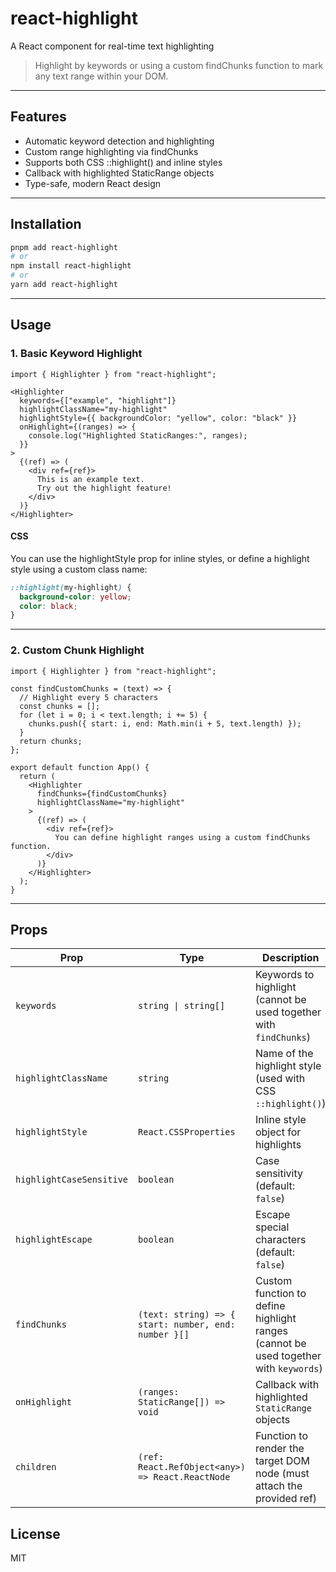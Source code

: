 # react-highlight

A React component for real-time text highlighting

> Highlight by keywords or using a custom findChunks function
> to mark any text range within your DOM.

---

## Features

- Automatic keyword detection and highlighting
- Custom range highlighting via findChunks
- Supports both CSS ::highlight() and inline styles
- Callback with highlighted StaticRange objects
- Type-safe, modern React design

---

## Installation

```bash
pnpm add react-highlight
# or
npm install react-highlight
# or
yarn add react-highlight
```

---

## Usage

### 1. Basic Keyword Highlight

```tsx
import { Highlighter } from "react-highlight";

<Highlighter
  keywords={["example", "highlight"]}
  highlightClassName="my-highlight"
  highlightStyle={{ backgroundColor: "yellow", color: "black" }}
  onHighlight={(ranges) => {
    console.log("Highlighted StaticRanges:", ranges);
  }}
>
  {(ref) => (
    <div ref={ref}>
      This is an example text.
      Try out the highlight feature!
    </div>
  )}
</Highlighter>
```

#### CSS

You can use the highlightStyle prop for inline styles, or define a highlight style using a custom class name:

```css
::highlight(my-highlight) {
  background-color: yellow;
  color: black;
}
```

---

### 2. Custom Chunk Highlight

```tsx
import { Highlighter } from "react-highlight";

const findCustomChunks = (text) => {
  // Highlight every 5 characters
  const chunks = [];
  for (let i = 0; i < text.length; i += 5) {
    chunks.push({ start: i, end: Math.min(i + 5, text.length) });
  }
  return chunks;
};

export default function App() {
  return (
    <Highlighter
      findChunks={findCustomChunks}
      highlightClassName="my-highlight"
    >
      {(ref) => (
        <div ref={ref}>
          You can define highlight ranges using a custom findChunks function.
        </div>
      )}
    </Highlighter>
  );
}
```

---

## Props

| Prop                      | Type                                                    | Description                                                                                   |
|---------------------------|---------------------------------------------------------|-----------------------------------------------------------------------------------------------|
| `keywords`                | `string \| string[]`                                    | Keywords to highlight (cannot be used together with `findChunks`)                             |
| `highlightClassName`      | `string`                                                | Name of the highlight style (used with CSS `::highlight()`)                                   |
| `highlightStyle`          | `React.CSSProperties`                                   | Inline style object for highlights                                                            |
| `highlightCaseSensitive`  | `boolean`                                               | Case sensitivity (default: `false`)                                                           |
| `highlightEscape`         | `boolean`                                               | Escape special characters (default: `false`)                                                  |
| `findChunks`              | `(text: string) => { start: number, end: number }[]`    | Custom function to define highlight ranges (cannot be used together with `keywords`)          |
| `onHighlight`             | `(ranges: StaticRange[]) => void`                       | Callback with highlighted `StaticRange` objects                                               |
| `children`                | `(ref: React.RefObject<any>) => React.ReactNode`        | Function to render the target DOM node (must attach the provided ref)                         |

## License

MIT
